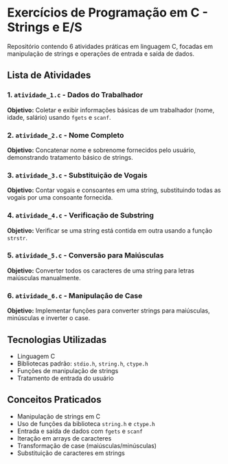 # Exercícios de Programação em C - Strings e E/S

Repositório contendo 6 atividades práticas em linguagem C, focadas em manipulação de strings e operações de entrada e saída de dados.

## Lista de Atividades

### 1. `atividade_1.c` - Dados do Trabalhador
**Objetivo:** Coletar e exibir informações básicas de um trabalhador (nome, idade, salário) usando `fgets` e `scanf`.

### 2. `atividade_2.c` - Nome Completo
**Objetivo:** Concatenar nome e sobrenome fornecidos pelo usuário, demonstrando tratamento básico de strings.

### 3. `atividade_3.c` - Substituição de Vogais
**Objetivo:** Contar vogais e consoantes em uma string, substituindo todas as vogais por uma consoante fornecida.

### 4. `atividade_4.c` - Verificação de Substring
**Objetivo:** Verificar se uma string está contida em outra usando a função `strstr`.

### 5. `atividade_5.c` - Conversão para Maiúsculas
**Objetivo:** Converter todos os caracteres de uma string para letras maiúsculas manualmente.

### 6. `atividade_6.c` - Manipulação de Case
**Objetivo:** Implementar funções para converter strings para maiúsculas, minúsculas e inverter o case.

## Tecnologias Utilizadas
- Linguagem C
- Bibliotecas padrão: `stdio.h`, `string.h`, `ctype.h`
- Funções de manipulação de strings
- Tratamento de entrada do usuário

## Conceitos Praticados
- Manipulação de strings em C
- Uso de funções da biblioteca `string.h` e `ctype.h`
- Entrada e saída de dados com `fgets` e `scanf`
- Iteração em arrays de caracteres
- Transformação de case (maiúsculas/minúsculas)
- Substituição de caracteres em strings

